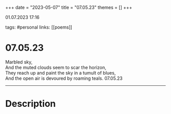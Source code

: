+++
date = "2023-05-07"
title = "07.05.23"
themes = []
+++

01.07.2023 17:16

tags: #personal
links: [[poems]]

# 07.05.23
Marbled sky,  
And the muted clouds seem to scar the horizon,  
They reach up and paint the sky in a tumult of blues,  
And the open air is devoured by roaming teals.
07.05.23

---
# Description

